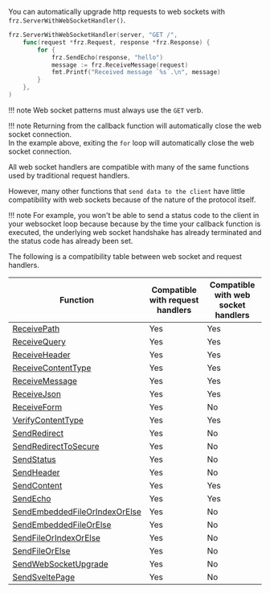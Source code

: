 You can automatically upgrade http requests to web sockets with `frz.ServerWithWebSocketHandler()`.

```go
frz.ServerWithWebSocketHandler(server, "GET /", 
    func(request *frz.Request, response *frz.Response) {
        for {
            frz.SendEcho(response, "hello")
            message := frz.ReceiveMessage(request)
            fmt.Printf("Received message `%s`.\n", message)
        }
    },
)
```

!!! note
    Web socket patterns must always use the `GET` verb.

!!! note
    Returning from the callback function will automatically close the web socket connection.<br/>
    In the example above, exiting the `for` loop will automatically close the web socket connection.

All web socket handlers are compatible with many of the same functions used by traditional request handlers.

However, many other functions that `send data to the client` have little compatibility with web sockets because of the nature of the protocol itself.

!!! note
    For example, you won't be able to send a status code to the client in your websocket loop because because by the time your callback function is executed, the underlying web socket handshake has already terminated and the status code has already been set.

The following is a compatibility table between web socket and request handlers.

| Function | Compatible with request handlers | Compatible with web socket handlers |
|----------|----------------------------------|-----------------------------|
| [ReceivePath](https://pkg.go.dev/github.com/razshare/frizzante#ReceivePath) | Yes | Yes |
| [ReceiveQuery](https://pkg.go.dev/github.com/razshare/frizzante#ReceiveQuery) | Yes | Yes |
| [ReceiveHeader](https://pkg.go.dev/github.com/razshare/frizzante#ReceiveHeader) | Yes | Yes |
| [ReceiveContentType](https://pkg.go.dev/github.com/razshare/frizzante#ReceiveContentType) | Yes | Yes |
| [ReceiveMessage](https://pkg.go.dev/github.com/razshare/frizzante#ReceiveMessage) | Yes | Yes |
| [ReceiveJson](https://pkg.go.dev/github.com/razshare/frizzante#ReceiveJson) | Yes | Yes |
| [ReceiveForm](https://pkg.go.dev/github.com/razshare/frizzante#ReceiveForm) | Yes | No |
| [VerifyContentType](https://pkg.go.dev/github.com/razshare/frizzante#VerifyContentType) | Yes | Yes |
| [SendRedirect](https://pkg.go.dev/github.com/razshare/frizzante#SendRedirect) | Yes | No |
| [SendRedirectToSecure](https://pkg.go.dev/github.com/razshare/frizzante#SendRedirectToSecure) | Yes | No |
| [SendStatus](https://pkg.go.dev/github.com/razshare/frizzante#SendStatus) | Yes | No |
| [SendHeader](https://pkg.go.dev/github.com/razshare/frizzante#SendHeader) | Yes | No |
| [SendContent](https://pkg.go.dev/github.com/razshare/frizzante#SendContent) | Yes | Yes |
| [SendEcho](https://pkg.go.dev/github.com/razshare/frizzante#SendEcho) | Yes | Yes |
| [SendEmbeddedFileOrIndexOrElse](https://pkg.go.dev/github.com/razshare/frizzante#SendEmbeddedFileOrIndexOrElse) | Yes | No |
| [SendEmbeddedFileOrElse](https://pkg.go.dev/github.com/razshare/frizzante#SendEmbeddedFileOrElse) | Yes | No |
| [SendFileOrIndexOrElse](https://pkg.go.dev/github.com/razshare/frizzante#SendFileOrIndexOrElse) | Yes | No |
| [SendFileOrElse](https://pkg.go.dev/github.com/razshare/frizzante#SendFileOrElse) | Yes | No |
| [SendWebSocketUpgrade](https://pkg.go.dev/github.com/razshare/frizzante#SendWebSocketUpgrade) | Yes | No |
| [SendSveltePage](https://pkg.go.dev/github.com/razshare/frizzante#SendSveltePage) | Yes | No |